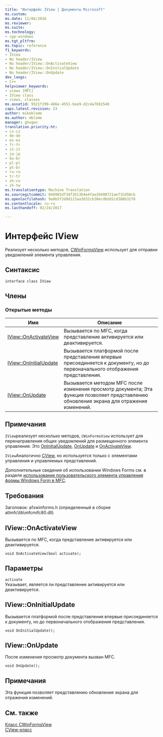 ```yaml
---
title: "Интерфейс IView | Документы Microsoft"
ms.custom: 
ms.date: 11/04/2016
ms.reviewer: 
ms.suite: 
ms.technology:
- cpp-windows
ms.tgt_pltfrm: 
ms.topic: reference
f1_keywords:
- IView
- No header/IView
- No header/IView::OnActivateView
- No header/IView::OnInitialUpdate
- No header/IView::OnUpdate
dev_langs:
- C++
helpviewer_keywords:
- views [MFC]
- IView class
- views, classes
ms.assetid: 9321f299-486e-4551-bee9-d2c4a7b91548
caps.latest.revision: 23
author: mikeblome
ms.author: mblome
manager: ghogen
translation.priority.ht:
- cs-cz
- de-de
- es-es
- fr-fr
- it-it
- ja-jp
- ko-kr
- pl-pl
- pt-br
- ru-ru
- tr-tr
- zh-cn
- zh-tw
ms.translationtype: Machine Translation
ms.sourcegitcommit: 040985df34f2613b4e4fae29498721aef15d50cb
ms.openlocfilehash: 9a8b5f2d9d123aa3032cb30ecdbdd1cd380b32f8
ms.contentlocale: ru-ru
ms.lasthandoff: 02/24/2017

---
```

# <a name="iview-interface"></a>Интерфейс IView
Реализует несколько методов, [CWinFormsView](../../mfc/reference/cwinformsview-class.md) использует для отправки уведомлений элемента управления.  
  
## <a name="syntax"></a>Синтаксис  
  
```  
interface class IView  
```  
  
## <a name="members"></a>Члены  
  
### <a name="public-methods"></a>Открытые методы  
  
|Имя|Описание|  
|----------|-----------------|  
|[IView::OnActivateView](#onactivateview)|Вызывается по MFC, когда представление активируется или деактивируется.|  
|[IView::OnInitialUpdate](#oninitialupdate)|Вызывается платформой после представления впервые присоединяется к документу, но до первоначального отображения представления.|  
|[IView::OnUpdate](#onupdate)|Вызывается методом MFC после изменения просмотр документа; Эта функция позволяет представлению обновления экрана для отражения изменений.|  
  
## <a name="remarks"></a>Примечания  
 `IView`реализует несколько методов, `CWinFormsView` использует для перенаправления общих уведомлений для размещенного элемента управления. Это [OnInitialUpdate](#oninitialupdate), [OnUpdate](#onupdate) и [OnActivateView](#onactivateview).  
  
 `IView`Аналогично [CView](../../mfc/reference/cview-class.md), но используется только с элементами управления и управляемых представлений.  
  
 Дополнительные сведения об использовании Windows Forms см. в разделе [использование пользовательского элемента управления формы Windows Form в MFC](../../dotnet/using-a-windows-form-user-control-in-mfc.md).  
  

## <a name="requirements"></a>Требования  
 Заголовок: afxwinforms.h (определенный в сборке atlmfc\lib\mfcmifc80.dll)  

## <a name="onactivateview"></a>IView::OnActivateView  
Вызывается по MFC, когда представление активируется или деактивируется.
```
void OnActivateView(bool activate);
```
## <a name="parameters"></a>Параметры
`activate`  
Указывает, является ли представление активируется или деактивируется.  

## <a name="oninitialupdate"></a>IView::OnInitialUpdate
Вызывается платформой после представления впервые присоединяется к документу, но до первоначального отображения представления.
```
void OnInitialUpdate();
```

## <a name="onupdate"></a>IView::OnUpdate 
После изменения просмотр документа вызван MFC.  
```
void OnUpdate();
```
## <a name="remarks"></a>Примечания  
Эта функция позволяет представлению обновления экрана для отражения изменений.

## <a name="see-also"></a>См. также  
 [Класс CWinFormsView](../../mfc/reference/cwinformsview-class.md)   
 [CView-класс](../../mfc/reference/cview-class.md)

